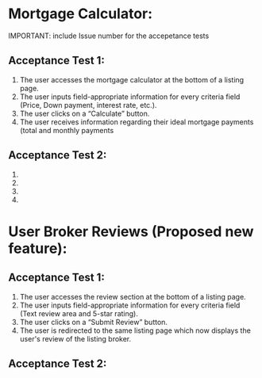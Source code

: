 # Mortgage Calculator:

IMPORTANT: include Issue number for the accepetance tests

## Acceptance Test 1:

1. The user accesses the mortgage calculator at the bottom of a listing page.
2. The user inputs field-appropriate information for every criteria field (Price, Down payment, interest rate, etc.).
3. The user clicks on a “Calculate” button.
4. The user receives information regarding their ideal mortgage payments (total and monthly payments

## Acceptance Test 2:

1. 
2. 
3. 
4. 


# User Broker Reviews (Proposed new feature):
## Acceptance Test 1:

1. The user accesses the review section at the bottom of a listing page.
2. The user inputs field-appropriate information for every criteria field (Text review area and 5-star rating).
3. The user clicks on a “Submit Review” button.
4. The user is redirected to the same listing page which now displays the user's review of the listing broker.


## Acceptance Test 2:




